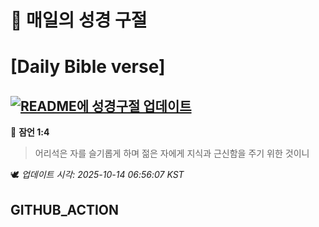# 🙏 매일의 성경 구절
# [Daily Bible verse]
## [![README에 성경구절 업데이트](https://github.com/DONGSUKA/first_test/actions/workflows/update-readme-bible.yml/badge.svg)](https://github.com/DONGSUKA/first_test/actions/workflows/update-readme-bible.yml)
<!-- START_BIBLE_VERSE -->
📖 **잠언 1:4**
> 어리석은 자를 슬기롭게 하며 젊은 자에게 지식과 근신함을 주기 위한 것이니

🕊️ _업데이트 시각: 2025-10-14 06:56:07 KST_
  <!-- END_BIBLE_VERSE -->
## GITHUB_ACTION
